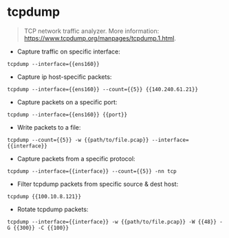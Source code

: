 # tcpdump

> TCP network traffic analyzer.
> More information: <https://www.tcpdump.org/manpages/tcpdump.1.html>.

- Capture traffic on specific interface:

`tcpdump --interface={{ens160}}`

- Capture ip host-specific packets:

`tcpdump --interface={{ens160}} --count={{5}} {{140.240.61.21}}`

- Capture packets on a specific port:

`tcpdump --interface={{ens160}} {{port}}`

- Write packets to a file:

`tcpdump --count={{5}} -w {{path/to/file.pcap}} --interface={{interface}}`

- Capture packets from a specific protocol:

`tcpdump --interface={{interface}} --count={{5}} -nn tcp`

- Filter tcpdump packets from specific source & dest host:

`tcpdump {{100.10.8.121}}`

- Rotate tcpdump packets:

`tcpdump --interface={{interface}} -w {{path/to/file.pcap}} -W {{48}} -G {{300}} -C {{100}}`
